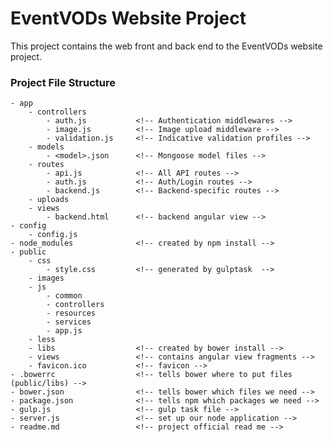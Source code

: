 # EventVODs Website Project
This project contains the web front and back end to the EventVODs website project.

### Project File Structure
    - app
        - controllers
            - auth.js           <!-- Authentication middlewares -->
            - image.js          <!-- Image upload middleware -->
            - validation.js     <!-- Indicative validation profiles -->
        - models
            - <model>.json      <!-- Mongoose model files -->
        - routes
            - api.js            <!-- All API routes -->
            - auth.js           <!-- Auth/Login routes -->
            - backend.js        <!-- Backend-specific routes -->
        - uploads
        - views
            - backend.html      <!-- backend angular view -->
    - config
        - config.js
    - node_modules 				<!-- created by npm install -->
    - public
        - css
            - style.css         <!-- generated by gulptask  -->
        - images
        - js
            - common
            - controllers
            - resources
            - services
            - app.js
        - less
        - libs                  <!-- created by bower install -->
        - views                 <!-- contains angular view fragments -->
        - favicon.ico           <!-- favicon -->
    - .bowerrc 					<!-- tells bower where to put files (public/libs) -->
    - bower.json 				<!-- tells bower which files we need -->
    - package.json 				<!-- tells npm which packages we need -->
	- gulp.js					<!-- gulp task file -->
    - server.js 				<!-- set up our node application -->
	- readme.md					<!-- project official read me -->
